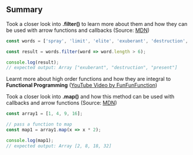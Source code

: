 ## Summary 

Took a closer look into **.filter()** to learn more about them and how they can be used with arrow functions and callbacks (Source: [MDN](https://developer.mozilla.org/en-US/docs/Web/JavaScript/Reference/Global_Objects/Array/filter))

```javascript
const words = ['spray', 'limit', 'elite', 'exuberant', 'destruction', 'present'];

const result = words.filter(word => word.length > 6);

console.log(result);
// expected output: Array ["exuberant", "destruction", "present"]
```

Learnt more about high order functions and how they are integral to **Functional Programming** ([YouTube Video by FunFunFunction](https://www.youtube.com/watch?v=BMUiFMZr7vk))

Took a closer look into **.map()** and how this method can be used with callbacks and arrow functions (Source: [MDN](https://developer.mozilla.org/en-US/docs/Web/JavaScript/Reference/Global_Objects/Array/map))

```javascript
const array1 = [1, 4, 9, 16];

// pass a function to map
const map1 = array1.map(x => x * 2);

console.log(map1);
// expected output: Array [2, 8, 18, 32]
```


